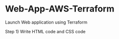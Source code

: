 # Web-App-AWS-Terraform
Launch Web application using Terraform

Step 1) Write HTML code and CSS code
